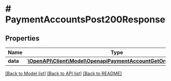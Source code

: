 # # PaymentAccountsPost200Response

## Properties

Name | Type | Description | Notes
------------ | ------------- | ------------- | -------------
**data** | [**\OpenAPI\Client\Model\OpenapiPaymentAccountGetOrCreateResponse**](OpenapiPaymentAccountGetOrCreateResponse.md) |  | [optional]

[[Back to Model list]](../../README.md#models) [[Back to API list]](../../README.md#endpoints) [[Back to README]](../../README.md)

